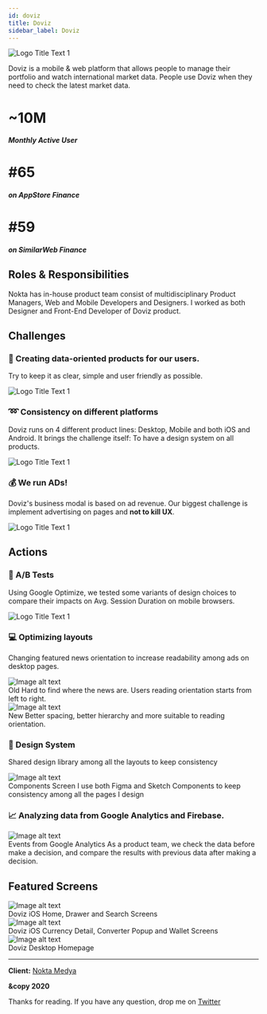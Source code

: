 ```yaml
---
id: doviz
title: Doviz
sidebar_label: Doviz
---
```


![](https://cdn.dribbble.com/users/324146/screenshots/9355084/media/552d464d4702e4b0622d538485a1e76a.png 'Logo Title Text 1')

Doviz is a mobile & web platform that allows people to manage their portfolio and watch international market data. People use Doviz when they need to check the latest market data.

<div class="row">
  <div class="col col--4">
    <h1>
      ~10M
    </h1>
    <h5>Monthly Active User</h5>
  </div>
  <div class="col col--4">
    <h1>
      #65
    </h1>
    <h5>on AppStore Finance</h5>
  </div>
  <div class="col col--4">
    <h1>
      #59
    </h1>
    <h5>on SimilarWeb Finance</h5>
  </div>
</div>


## Roles & Responsibilities
Nokta has in-house product team consist of multidisciplinary Product Managers, Web and Mobile Developers and Designers. I worked as both Designer and Front-End Developer of Doviz product.


## Challenges
### :dart: Creating data-oriented products for our users. 
Try to keep it as clear, simple and user friendly as possible. 

![](../static/img/doviz-tables-data.png 'Logo Title Text 1')


### :loop: Consistency on different platforms
Doviz runs on 4 different product lines: Desktop, Mobile and both iOS and Android. It brings the challenge itself: To have a design system on all products.

![](../static/img/doviz-pl.png 'Logo Title Text 1')

### :moneybag: We run ADs!
Doviz's business modal is based on ad revenue. Our biggest challenge is implement advertising on pages and **not to kill UX**.

![](../static/img/doviz-ads.png 'Logo Title Text 1')

## Actions
### :iphone: A/B Tests
Using Google Optimize, we tested some variants of design choices to compare their impacts on Avg. Session Duration on mobile browsers.

![](../static/img/doviz-ab-test.png 'Logo Title Text 1')

### :computer: Optimizing layouts 
Changing featured news orientation to increase readability among ads on desktop pages.

<div className="row">
  <div className="col col--6">
    <img
      className="card"
      src="../static/img/doviz-old-featured.png"
      alt="Image alt text"
      title="Logo Title Text 1"
    />
    <div className="text-gray mt-16"><span className="badge badge--danger mr-8">Old</span> Hard to find where the news are. Users reading orientation starts from left to right.</div>
  </div>
  <div className="col col--6">
    <img
      className="card"
      src="../static/img/doviz-new-featured.png"
      alt="Image alt text"
      title="Logo Title Text 1"
    />
    <div className="text-gray mt-16"><span className="badge badge--primary mr-8">New</span> Better spacing, better hierarchy and more suitable to reading orientation.</div>
  </div>
</div>  



### :blue_book: Design System
Shared design library among all the layouts to keep consistency

<div className="row">
  <div className="col col--12">
    <img
      className="card"
      src="../static/img/doviz-figma.png"
      alt="Image alt text"
      title="Logo Title Text 1"
    />
    <div className="mt-16 text-gray"><span className="badge badge--info mr-8">Components Screen</span> I use both Figma and Sketch Components to keep consistency among all the pages I design</div>
  </div>
</div>  


### :chart_with_upwards_trend: Analyzing data from Google Analytics and Firebase.

<div className="row">
  <div className="col col--12">
    <img
      className="card"
      src="../static/img/doviz-analytics.png"
      alt="Image alt text"
      title="Logo Title Text 1"
    />
    <div className="mt-16 text-gray"><span className="badge badge--warning mr-8">Events from Google Analytics</span> As a product team, we check the data before make a decision, and compare the results with previous data after making a decision.</div>
  </div>
</div>  


## Featured Screens

<div className="row">
  <div className="col col--12">
    <img
      className="card"
      src="../static/img/doviz-mobile-1.png"
      alt="Image alt text"
      title="Logo Title Text 1"
    />
    <div className="mt-16 text-gray"><span className="badge badge--primary mr-8">Doviz iOS</span> Home, Drawer and Search Screens</div>
  </div>
  <div className="col col--12 mt-16">
    <img
      className="card"
      src="../static/img/doviz-mobile-2.png"
      alt="Image alt text"
      title="Logo Title Text 1"
    />
    <div className="mt-16 text-gray"><span className="badge badge--primary mr-8">Doviz iOS</span> Currency Detail, Converter Popup and Wallet Screens</div>
  </div>
  <div className="col col--12 mt-16">
    <img
      className="card"
      src="../static/img/doviz-homepage.png"
      alt="Image alt text"
      title="Logo Title Text 1"
    />
    <div className="mt-16 text-gray"><span className="badge badge--primary mr-8">Doviz Desktop</span> Homepage</div>
  </div>
</div>  

---

**Client:** [Nokta Medya](http://noktamedya.com)

**&copy 2020**

Thanks for reading. If you have any question, drop me on [Twitter](https://twitter.com/kantarci)

